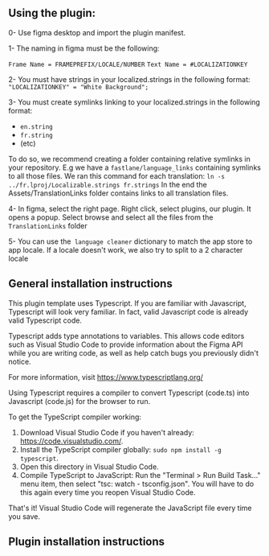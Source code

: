 
##
## Using the plugin:
0- Use figma desktop and import the plugin manifest.

1- The naming in figma must be the following:

`Frame Name = FRAMEPREFIX/LOCALE/NUMBER`
`Text Name = #LOCALIZATIONKEY`
 
 2- You must have strings in your localized.strings in the following format:
  `"LOCALIZATIONKEY" = "White Background";`
  
 3- You must create symlinks linking to your localized.strings in the following format: 
 - `en.string`
 - `fr.string`
 - (etc)
 
 To do so, we recommend creating a folder containing relative symlinks in your repository. E.g we have a `fastlane/language_links`
 containing symlinks to all those files. We ran this command for each translation: `ln -s ../fr.lproj/Localizable.strings fr.strings`
 In the end the Assets/TranslationLinks folder contains links to all translation files.
 
 4- In figma, select the right page. Right click, select plugins, our plugin. It opens a popup. Select browse and select all the files from the `TranslationLinks` folder

5- You can use the` language cleaner` dictionary to match the app store to app locale. If a locale doesn't work, we also try to split to a 2 character locale 


## General installation instructions
This plugin template uses Typescript. If you are familiar with Javascript, Typescript will
look very familiar. In fact, valid Javascript code is already valid Typescript code.

Typescript adds type annotations to variables. This allows code editors such as Visual Studio Code
to provide information about the Figma API while you are writing code, as well as help catch bugs
you previously didn't notice.

For more information, visit https://www.typescriptlang.org/

Using Typescript requires a compiler to convert Typescript (code.ts) into Javascript (code.js)
for the browser to run.

To get the TypeScript compiler working:

1. Download Visual Studio Code if you haven't already: https://code.visualstudio.com/.
2. Install the TypeScript compiler globally: `sudo npm install -g typescript`.
3. Open this directory in Visual Studio Code.
4. Compile TypeScript to JavaScript: Run the "Terminal > Run Build Task..." menu item,
    then select "tsc: watch - tsconfig.json". You will have to do this again every time
    you reopen Visual Studio Code.

That's it! Visual Studio Code will regenerate the JavaScript file every time you save.

## Plugin installation instructions
